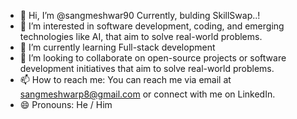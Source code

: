 - 👋 Hi, I’m @sangmeshwar90 Currently, bulding SkillSwap..!
- 👀 I’m interested in software development, coding, and emerging technologies like AI, that aim to solve real-world problems.
- 🌱 I’m currently learning Full-stack development
- 💞️ I’m looking to collaborate on open-source projects or software development initiatives that aim to solve real-world problems.
- 📫 How to reach me: You can reach me via email at sangmeshwarp8@gmail.com or connect with me on LinkedIn.
- 😄 Pronouns: He / Him

<!---
sangmeshwar90/sangmeshwar90 is a ✨ special ✨ repository because its `README.md` (this file) appears on your GitHub profile.
You can click the Preview link to take a look at your changes.
--->
